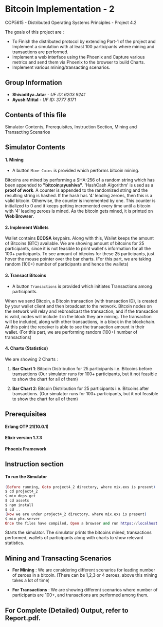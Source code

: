 # Bitcoin Implementation - 2
COP5615 - Distributed Operating Systems Principles - Project 4.2

The goals of this project are :  
* To Finish the distributed protocol by extending Part-1 of the project and Implement a simulation with at least 100 participants where mining and transactions are performed.
* Implement a web interface using the Phoenix and Capture various metrics and send them via Phoenix to the browser to build Charts. 
* Implement various mining/transacting scenarios.

## Group Information

* **Shivaditya Jatar** - *UF ID: 6203 9241*
* **Ayush Mittal** - *UF ID: 3777 8171*

## Contents of this file

Simulator Contents, Prerequisites, Instruction Section, Mining and Transacting Scenarios

## Simulator Contents
 
#### 1. Mining

* A button ```Mine Coins``` is provided which performs bitcoin mining.

Bitcoins are mined by performing a SHA-256 of a random string which has been appended to **"bitcoin;ayushiva"**. 'HashCash Algorithm' is used as a **proof of work**. A counter is appended to the randomized string and the resulting string is hashed. If the hash has '4' leading zeroes, then this is a valid bitcoin. Otherwise, the counter is incremented by one. This counter is initialized to 0 and it keeps getting incremented every time until a bitcoin with '4' leading zeroes is mined. 
As the bitcoin gets mined, it is printed on **Web Browser**.

#### 2. Implement Wallets

Wallet contains **ECDSA** keypairs. Along with this, Wallet keeps the amount of Bitcoins (BTC) available. We are showing amount of bitcoins for 25 participants, since it is not feasible to print wallet's information for all the 100+ participants. To see amount of bitcoins for these 25 participants, just hover the mouse pointer over the bar charts. 
(For this part, we are taking random (100+) number of participants and hence the wallets)

#### 3. Transact Bitcoins

* A button ```Transactions``` is provided which initiates Transactions among participants.

When we send Bitcoin, a Bitcoin transaction (with transaction ID), is created by your wallet client and then broadcast to the network. Bitcoin nodes on the network will relay and rebroadcast the transaction, and if the transaction is valid, nodes will include it in the block they are mining. The transaction will be included, along with other transactions, in a block in the blockchain. At this point the receiver is able to see the transaction amount in their wallet.
(For this part, we are performing random (100+) number of transactions)

#### 4. Charts (Statistics)

We are showing 2 Charts :

1. **Bar Chart 1**: Bitcoin Distribution for 25 participants i.e. Bitcoins before transactions (Our simulator runs for 100+ participants, but it not feasible to show the chart for all of them)

2. **Bar Chart 2**: Bitcoin Distribution for 25 participants i.e. Bitcoins after transactions. (Our simulator runs for 100+ participants, but it not feasible to show the chart for all of them)

## Prerequisites

#### Erlang OTP 21(10.0.1)
#### Elixir version 1.7.3
#### Phoenix Framework

## Instruction section

#### To run the Simulator

```elixir
(Before running, Goto project4_2 directory, where mix.exs is present)
$ cd project4_2
$ mix deps.get
$ cd assets
$ npm install
$ cd ..
(Now we are under project4_2 directory, where mix.exs is present)
$ mix phx.server
Once the files have compiled, Open a browser and run https://localhost:4000 

```
Starts the simulator. The simulator prints the bitcoins mined, transactions performed, wallets of participants along with charts to show relevant statistics.

## Mining and Transacting Scenarios

*  **For Mining** : We are considering different scenarios for leading number of zeroes in a bitcoin. (There can be 1,2,3 or 4 zeroes, above this mining takes a lot of time)

* **For Transactions** : We are showing different scenarios where number of participants are 100+, and transactions are performed among them.

## For Complete (Detailed) Output, refer to Report.pdf.
